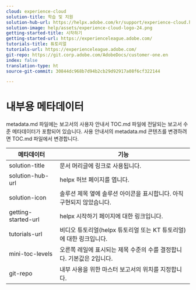 ```yaml
---
cloud: experience-cloud
solution-title: 학습 및 지원
solution-hub-url: https://helpx.adobe.com/kr/support/experience-cloud.html
solution-image: help/assets/experience-cloud-logo-24.png
getting-started-title: 시작하기
getting-started-url: https://experienceleague.adobe.com/
tutorials-title: 튜토리얼
tutorials-url: https://experienceleague.adobe.com/
git-repo: https://git.corp.adobe.com/AdobeDocs/customer-one.en
index: false
translation-type: ht
source-git-commit: 30844dc968b7d94b2cb29d92917a08f6cf322144

---
```



# 내부용 메타데이터

metadata.md 파일에는 보고서의 사용자 안내서 TOC.md 파일에 전달되는 보고서 수준 메타데이터가 포함되어 있습니다. 사용 안내서의 metadata.md 콘텐츠를 변경하려면 TOC.md 파일에서 변경합니다.

| 메타데이터 | 기능 |
|--- |--- |
| solution-title | 문서 머리글에 링크로 사용됩니다. |
| solution-hub-url | helpx 허브 페이지를 엽니다. |
| solution-icon | 솔루션 제목 옆에 솔루션 아이콘을 표시합니다. 아직 구현되지 않았습니다. |
| getting-started-url | helpx 시작하기 페이지에 대한 링크입니다. |
| tutorials-url | 비디오 튜토리얼(helpx 튜토리얼 또는 KT 튜토리얼)에 대한 링크입니다. |
| mini-toc-levels | 오른쪽 레일에 표시되는 제목 수준의 수를 결정합니다. 기본값은 2입니다. |
| git-repo | 내부 사용을 위한 마스터 보고서의 위치를 지정합니다. |
